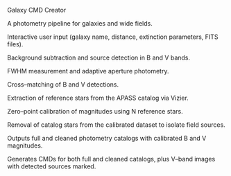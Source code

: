 Galaxy CMD Creator

A photometry pipeline for galaxies and wide fields.

Interactive user input (galaxy name, distance, extinction parameters, FITS files).

Background subtraction and source detection in B and V bands.

FWHM measurement and adaptive aperture photometry.

Cross–matching of B and V detections.

Extraction of reference stars from the APASS catalog via Vizier.

Zero–point calibration of magnitudes using N reference stars.

Removal of catalog stars from the calibrated dataset to isolate field sources.

Outputs full and cleaned photometry catalogs with calibrated B and V magnitudes.

Generates CMDs for both full and cleaned catalogs, plus V–band images with detected sources marked.
